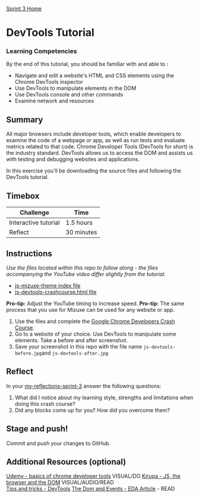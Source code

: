 [Sprint 3 Home](README.md)

# DevTools Tutorial

### Learning Competencies 
By the end of this tutorial, you should be familiar with and able to :

- Navigate and edit a website's HTML and CSS elements using the Chrome DevTools inspector  
- Use DevTools to manipulate elements in the DOM 
- Use DevTools console and other commands 
- Examine network and resources 


## Summary
All major browsers include developer tools, which enable developers to examine the code of a webpage or app, as well as run tests and evaluate metrics related to that code. Chrome Developer Tools (DevTools for short) is the industry standard. 
DevTools allows us to access the DOM and assists us with testing and debugging websites and applications. 

In this exercise you'll be downloading the source files and following the DevTools tutorial. 

## Timebox 

Challenge | Time|
------------|----------|
Interactive tutorial | 1.5 hours
Reflect | 30 minutes


## Instructions 
_Use the files located within this repo to follow along - the files accompanying the YouTube video differ slightly from the tutorial._ 

- [js-mizuxe-theme index file](js-devtools-crashcours-mizuxe-theme/index.html)  
- [js-devtools-crashcourse.html file](js-devtools-crashcourse.html) 

__Pro-tip:__ Adjust the YouTube timing to increase speed. 
__Pro-tip:__ The same process that you use for Mizuxe can be used for any website or app. 

1. Use the files and complete the [Google Chrome Developers Crash Course](https://www.youtube.com/watch?v=x4q86IjJFag).   
2. Go to a website of your choice. Use DevTools to manipulate some elements. Take a before and after screenshot.  
3. Save your screenshot in this repo with the file name `js-devtools-before.jpg`and `js-devtools-after.jpg`  

## Reflect 
In your [my-reflections-sprint-3](my-reflections-sprint-3.md) answer the following questions: 

1. What did I notice about my learning style, strengths and limitations when doing this crash course?  
2. Did any blocks come up for you? How did you overcome them?  

## Stage and push! 
Commit and push your changes to GitHub. 

## Additional Resources (optional)
[Udemy - basics of chrome developer tools](https://www.udemy.com/devtools-2017-the-basics-of-chrome-developer-tools/) VISUAL/DO 
[Kirupa - JS, the browser and the DOM](https://www.kirupa.com/html5/javascript_the_browser_and_the_dom.htm) VISUAL/AUDIO/READ  
[Tips and tricks - DevTools](https://medium.freecodecamp.org/mastering-chrome-developer-tools-next-level-front-end-development-techniques-3ac0b6fe8a3)  [The Dom and Events - EDA Article](js-dom-and-dev-tools-article.md) - READ  